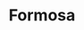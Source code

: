 ---
layout: place
title: "Formosa"
permalink: /iowa/iowa-city/formosa.html
stateAbbr: IA
stateName: Iowa
cityName: Iowa City
seo:
  name: "Formosa"
  type: Restaurant
  links: http://formosaiowacity.com/?utm_source=google&utm_medium=wix_google_business_profile&utm_campaign=13742112367376203805
description: "Looking for sushi in Iowa City, Iowa? Check out Formosa for a delightful Japanese dining experience. Enjoy a variety of sushi and other dishes in a welcoming..."
place_id: ChIJgxklQ-5B5IcRjkvR0-ONPVM
photos:
  - name: >-
      places/ChIJgxklQ-5B5IcRjkvR0-ONPVM/photos/AeeoHcI2QGdGjxw18uAuacnV4jQRbyH-bgol72tJGR1kN38J7yXergP9vH43Tmh24Ek5gWYWkbHWgMzsSZh4Y-RFY560IfY2EDkMWR9ilAhXUQgECP7HdG2Q-Og7K03erh2lL_NmBuFLA81zmP-Cp7YjLfPaDccAe4NRS8N2L0KmnBstbZplmc1kMS2LQdpYyAa4IzFZt2TB93Aox2ri9cgeVogWEhUt1LfzyyMBqwrCiygKeSUbUliTR_5eo5aqJW2Ak47PyFPpGmuJFF24s_1_2RFy9dSYccEY49-PD3c4cHs
    widthPx: 4800
    heightPx: 3200
    authorAttributions:
      - displayName: Formosa
        uri: https://maps.google.com/maps/contrib/117181745640257532362
        photoUri: >-
          https://lh3.googleusercontent.com/a-/ALV-UjWQ19ODls8H-Z32S-1Nc2u9jMyOu8AB1QtS8xrIaXvwtdg_T9Q=s100-p-k-no-mo
    flagContentUri: >-
      https://www.google.com/local/imagery/report/?cb_client=maps_api_places.places_api&image_key=!1e10!2sAF1QipMTanio6MgM75m5BZWH5P0h6Qoz3994f4gxcmM&hl=en-US
    googleMapsUri: >-
      https://www.google.com/maps/place//data=!3m4!1e2!3m2!1sAF1QipMTanio6MgM75m5BZWH5P0h6Qoz3994f4gxcmM!2e10!4m2!3m1!1s0x87e441ee43251983:0x533d8de3d3d14b8e
  - name: >-
      places/ChIJgxklQ-5B5IcRjkvR0-ONPVM/photos/AeeoHcKZxcH6DAe8e1cPa6lCJhWT9ofAc951tOyAg-9VfYCNHZ1R61zKeX5tz2vQfBKIfUMTJQwBArlKcKtMXVPM7pGzn5ag9GxgaCNLR6Z0c0uzFDTOMSlei2G3vZdBvHKLlktfHGqpHrRtJ2TfPYySjcmcaN0T3QkYoRUFFxjTxvuTgf50eWCQeGmTB8xCDcfgJPqKA2SCnNTIIe1p74Ajfvdx6FL0KMQ_aAitRGRjqR0kY9J8TP-OKoyBjUZLMsdQcsy9o0nXs70EEfBcI8kXCe_AHY4axGSAdXnRxWx-BMY
    widthPx: 3345
    heightPx: 4142
    authorAttributions:
      - displayName: Formosa
        uri: https://maps.google.com/maps/contrib/117181745640257532362
        photoUri: >-
          https://lh3.googleusercontent.com/a-/ALV-UjWQ19ODls8H-Z32S-1Nc2u9jMyOu8AB1QtS8xrIaXvwtdg_T9Q=s100-p-k-no-mo
    flagContentUri: >-
      https://www.google.com/local/imagery/report/?cb_client=maps_api_places.places_api&image_key=!1e10!2sAF1QipPIG2WFlT7nKw53CNhUN760lSMzHjIuSMks9tA&hl=en-US
    googleMapsUri: >-
      https://www.google.com/maps/place//data=!3m4!1e2!3m2!1sAF1QipPIG2WFlT7nKw53CNhUN760lSMzHjIuSMks9tA!2e10!4m2!3m1!1s0x87e441ee43251983:0x533d8de3d3d14b8e
  - name: >-
      places/ChIJgxklQ-5B5IcRjkvR0-ONPVM/photos/AeeoHcJMvH-w3An7PhM2ACxJ5A6Js_CVbwzZZ6XdRihOA6mtkAw8O8yQ1v4CzWV0VzYSFPcv6t0bhowUGxNou0V7L4G8RtzT1oDqzdKdDGRMsOsv1vkoczWg_osiTfY-b1I5GR3C4RLkI6_BIx5TzrmzyyHDtNR8ipYEle-rUHQGEbRN9q2no31nLb1_qPcbRF-_090UAm4wBFqxjMPBvxTTTQirGbdzvrBPoFCzLrkrbNpK-bHw4Ei9sR5aAvL4-SvNompIvuOpSGMyF3Ch1RP7QgXIcDSXq8KeCnN2-5xaX6SLEqEWh0C5sjyw_LCKdvw_I33GuVJNE45WCw7u7iqDwButzJuEUC9G3EojIOfdfU1EmGCzYFtdxUkig3WvbnQ1nI1Z9BZyaRCMM_uQXmGcCT-3YGL3pyfLwOq5TJzz3l3AIg
    widthPx: 3024
    heightPx: 4032
    authorAttributions:
      - displayName: Brenda Gao
        uri: https://maps.google.com/maps/contrib/113564153394178081555
        photoUri: >-
          https://lh3.googleusercontent.com/a-/ALV-UjXHWnwWYbk5Bby7MUq7_4qGb3CWG1X9nRGMlPcFDgaRu3XkGmPObA=s100-p-k-no-mo
    flagContentUri: >-
      https://www.google.com/local/imagery/report/?cb_client=maps_api_places.places_api&image_key=!1e10!2sCIHM0ogKEICAgIDvxImzCw&hl=en-US
    googleMapsUri: >-
      https://www.google.com/maps/place//data=!3m4!1e2!3m2!1sCIHM0ogKEICAgIDvxImzCw!2e10!4m2!3m1!1s0x87e441ee43251983:0x533d8de3d3d14b8e
  - name: >-
      places/ChIJgxklQ-5B5IcRjkvR0-ONPVM/photos/AeeoHcITV58qqcc0Ae99l4qwzJWBKgLDJKpAaz3lCNrthlz-gCbPIrcftgSHgkcDgOmDnRtOy0Tr0NxWTj_Iv5r08RY2Jry0ap7C_u7onfz6uzzpy6YDdwEHKX4EuhMnyucA8n7Iy0SWPnMPHvBsSUuVLpVxQ4EGNB2B2ROQr8MS_2VL3nSwVd11091yXLfUlEieR-sm19dEhBTRDqyOTvRAl4LIEDeIvYHf-mIKI11VIHRwhTv9MjEuxW5JNiobRGRlGMBqnP_Rz1HU9Po1l81U-10I_H0Qhyim6szXGT_s8EwkGa2iwk4QNP6arRBkx4FO62VGSR7qN-HDs3fA5_wkxFPF0zDEtUhXy0EARLGnHGpVJqSwS8BzuZfOcp6XZ1OK0goLMToMuOGhUwdAOo7DbBgm_rw0ylGTS35SvdXmrc4
    widthPx: 1536
    heightPx: 2048
    authorAttributions:
      - displayName: Jason Knapp
        uri: https://maps.google.com/maps/contrib/103750663398875342683
        photoUri: >-
          https://lh3.googleusercontent.com/a-/ALV-UjUR1BgKe4xSohNrrsa5oS5AWfZg8jPW9PBxUXHGNxJLnZGU2YHivw=s100-p-k-no-mo
    flagContentUri: >-
      https://www.google.com/local/imagery/report/?cb_client=maps_api_places.places_api&image_key=!1e10!2sCIHM0ogKEICAgICbxsObfA&hl=en-US
    googleMapsUri: >-
      https://www.google.com/maps/place//data=!3m4!1e2!3m2!1sCIHM0ogKEICAgICbxsObfA!2e10!4m2!3m1!1s0x87e441ee43251983:0x533d8de3d3d14b8e
  - name: >-
      places/ChIJgxklQ-5B5IcRjkvR0-ONPVM/photos/AeeoHcKFGfY5SiqqRqraCsaPbCPyo2GtbMHURS9KZt6vw2jENrntQHhz19xWuWRed7djig2H6Ac-Lw4yAd0OVSBDjfUkihyfS109_OgmHOnPoFOprcutEc1QfRel9bpPWFp7DfZxzIuYh2dAAp5-PN7xPwbn-TQcMCQUMHoxx27sLWjfWYZJpiHvHTnnMciobTtgY0-qX5YTNN44nsTsPB-7j43E2_-nB2-1Aujj6ifF6lSuEy6jPZmYYkRnHvUFwpFFLpOe_T8tbs92YJ2HrVVdMDPjrRgk9RqDzKfg-OQjCsE
    widthPx: 2448
    heightPx: 1835
    authorAttributions:
      - displayName: Formosa
        uri: https://maps.google.com/maps/contrib/117181745640257532362
        photoUri: >-
          https://lh3.googleusercontent.com/a-/ALV-UjWQ19ODls8H-Z32S-1Nc2u9jMyOu8AB1QtS8xrIaXvwtdg_T9Q=s100-p-k-no-mo
    flagContentUri: >-
      https://www.google.com/local/imagery/report/?cb_client=maps_api_places.places_api&image_key=!1e10!2sAF1QipOGw1XxJsZHwWBZlEDWPrW4XN1SU0BYEtNc0mQ&hl=en-US
    googleMapsUri: >-
      https://www.google.com/maps/place//data=!3m4!1e2!3m2!1sAF1QipOGw1XxJsZHwWBZlEDWPrW4XN1SU0BYEtNc0mQ!2e10!4m2!3m1!1s0x87e441ee43251983:0x533d8de3d3d14b8e
  - name: >-
      places/ChIJgxklQ-5B5IcRjkvR0-ONPVM/photos/AeeoHcISTEc1_8GSeNBnm-NRxHmDfQJXowghxvuPBhvPK4QfnHm-1ic5-jQr26BSmz4u_YuKXp1e7DA8eczTI-QvmjcWlQV4Pf6t8e2IXcQaHDe7belYkGGKNN_MXvlkxHg2uCBeIKVyjQdYeYu3IrgYDg1X0o3EQMd-rzYf_OL22XQvud5VDMe46as17vhfTwMYybtk3LrBlbcIvqhm8a3D_Dw5sEFdyO1Lbmybp-4tmZJJS-C9RU2W995L57VpeE4hdmrCVcelq18v4yU93Wfy6huKvFw09x-WQCWdqy4bszv5ykJIFCyhmAnIZeqQoimoH5uoCOvSIRnLsCRav19Y8gZ4wTJ4UYGz36gxE6VY2qFGsg4Rg2_2Gm9dOdTW_HzEuDzEsmIcyKEMvp3b8lH4q6jkMdSg4F9nt8auOmyZpCHsR1a0
    widthPx: 3024
    heightPx: 4032
    authorAttributions:
      - displayName: Issa Maalouf
        uri: https://maps.google.com/maps/contrib/112236889202634820316
        photoUri: >-
          https://lh3.googleusercontent.com/a-/ALV-UjUJLjuCmnOxDDxV6ApM4cbp6-19anqIJBEsoVen6nKE8wvCBUQWuw=s100-p-k-no-mo
    flagContentUri: >-
      https://www.google.com/local/imagery/report/?cb_client=maps_api_places.places_api&image_key=!1e10!2sCIHM0ogKEICAgIDb3JfxwQE&hl=en-US
    googleMapsUri: >-
      https://www.google.com/maps/place//data=!3m4!1e2!3m2!1sCIHM0ogKEICAgIDb3JfxwQE!2e10!4m2!3m1!1s0x87e441ee43251983:0x533d8de3d3d14b8e
  - name: >-
      places/ChIJgxklQ-5B5IcRjkvR0-ONPVM/photos/AeeoHcJMT0m-CCLcmDTmxOB2RB-yS55p2MgCOXYTSWbJ0xY9PjjxuDy6u0ZdJlQOnVdoefp3Eave7WVhT6dKYecsx7doJbrVqGkz9j7ubcSGWPH8G1tnJ-1iq4Zs64neXQspidwT_NPflEqX859Xa2Gos9xlcc0g6SvE6ZnVg083cwUnsmj8BBaIimmNejgbNo132Ex6u0xxWhbRICPgvDUZn61_2S_7RxnhFjti8t-ApRThgkCVJJCNnbOqjiDChuu2m6Mv72NJO26V3Iw2XT2SkJEx_nWoAKERwDdK4SrO-YQ
    widthPx: 3024
    heightPx: 4032
    authorAttributions:
      - displayName: Formosa
        uri: https://maps.google.com/maps/contrib/117181745640257532362
        photoUri: >-
          https://lh3.googleusercontent.com/a-/ALV-UjWQ19ODls8H-Z32S-1Nc2u9jMyOu8AB1QtS8xrIaXvwtdg_T9Q=s100-p-k-no-mo
    flagContentUri: >-
      https://www.google.com/local/imagery/report/?cb_client=maps_api_places.places_api&image_key=!1e10!2sAF1QipOmUAnDxEhYEzSkY5cRoCYQ5Ez--DreiAH_XlY&hl=en-US
    googleMapsUri: >-
      https://www.google.com/maps/place//data=!3m4!1e2!3m2!1sAF1QipOmUAnDxEhYEzSkY5cRoCYQ5Ez--DreiAH_XlY!2e10!4m2!3m1!1s0x87e441ee43251983:0x533d8de3d3d14b8e
  - name: >-
      places/ChIJgxklQ-5B5IcRjkvR0-ONPVM/photos/AeeoHcLlJjiFTEHcDddo8z9oUKd6fADfJ9cy9NlzXNtg-RMFEMdLu4hBnsFUQtVR2INFuAWOmam4ib7zsNrHMJGnqrBo5OdxaU10uik2z8PhwtdfR3FAXDQKvCDhFE0hsRT4QmyCjED7hYNg4E12l6oRg4ZsOrACKRGyiSvaI2Dd91902bp52vuoB8eB_sL8Msm3suv1277ElpZ8G98PKkgFC86W2h-X5bH8ppNqQtTmpx_KS0NsHgc_wvLly5eEy2x9eRcvGrcs9ZCdYvX4KDQUJZJznICFLanyUQlifu3XGHE
    widthPx: 4800
    heightPx: 3284
    authorAttributions:
      - displayName: Formosa
        uri: https://maps.google.com/maps/contrib/117181745640257532362
        photoUri: >-
          https://lh3.googleusercontent.com/a-/ALV-UjWQ19ODls8H-Z32S-1Nc2u9jMyOu8AB1QtS8xrIaXvwtdg_T9Q=s100-p-k-no-mo
    flagContentUri: >-
      https://www.google.com/local/imagery/report/?cb_client=maps_api_places.places_api&image_key=!1e10!2sAF1QipN2oAYzN7OgPepSswb3OXEIpph7kQUvIUTaQnI&hl=en-US
    googleMapsUri: >-
      https://www.google.com/maps/place//data=!3m4!1e2!3m2!1sAF1QipN2oAYzN7OgPepSswb3OXEIpph7kQUvIUTaQnI!2e10!4m2!3m1!1s0x87e441ee43251983:0x533d8de3d3d14b8e
  - name: >-
      places/ChIJgxklQ-5B5IcRjkvR0-ONPVM/photos/AeeoHcLm7EcPWjOTwbV3nX3fZxOm8yQblOiLgCv2ZeCnQiz_yFmR6xROxU4LSzKg3Upw_uxBUoMW6xDhuCdOtY5GdbnKRB1nP75lqo3pB1nWO_2Ve8Yb0L3r2sVfH5FoBVO8vYQzhRqqWv72-jSsKqYjq_ai5LaS26gE9l0lGouSR_iqbzzf85IVTeYUvS5y6MpBO4RQuKU8mWw2oy00Vc7N1fDnihLr8mJPTXqDt6cZ2pw8KHUYN0DEMyEiNJN87yb7-pHZnW1h_-WuyZwJAv7hg32KBcwwcce1iPGpGrPmqVKbMcpGBDRML5IhlRXBXsNoEdaYiQdvPoEbzDr9Vn1jfJqLo7wx-iiv8u2jKjduqYB5S0ebeOzrUTBv4Cq-fA9cAhmIl-7M8t9T4D3Ik4vwXEzuebMAdhaj4svHjWlZXKAhhuM
    widthPx: 1536
    heightPx: 2048
    authorAttributions:
      - displayName: Jason Knapp
        uri: https://maps.google.com/maps/contrib/103750663398875342683
        photoUri: >-
          https://lh3.googleusercontent.com/a-/ALV-UjUR1BgKe4xSohNrrsa5oS5AWfZg8jPW9PBxUXHGNxJLnZGU2YHivw=s100-p-k-no-mo
    flagContentUri: >-
      https://www.google.com/local/imagery/report/?cb_client=maps_api_places.places_api&image_key=!1e10!2sCIHM0ogKEICAgICbxsObvAE&hl=en-US
    googleMapsUri: >-
      https://www.google.com/maps/place//data=!3m4!1e2!3m2!1sCIHM0ogKEICAgICbxsObvAE!2e10!4m2!3m1!1s0x87e441ee43251983:0x533d8de3d3d14b8e
  - name: >-
      places/ChIJgxklQ-5B5IcRjkvR0-ONPVM/photos/AeeoHcJGgGnfdD6EJEzCnuYygdd_6SqWofGu9zXtjsDUl5j4wRvcCz0jRz6SeeNh4QoWCQV2K-TMObqMUkZr_HGZupUw6pe4avJ4bn9YStzr7KAtrglDRqe9WRnjKWk9wcprPzA94yyQQTQ8-ipiY5jKQ3V8kmlRLKZKZEL-pwpfnl0ClUyVA0xjv11TyecdyVF5J9bsMVPKlt4xE82qWthAP96igW50CA734WxN8x8-BQJ3K0A7fiSQPfBBGtME0uWsE93ATP56goCN62XoqMFtKJk2fzxMw-I_FqUAxPvv5Edgd8yHIVukrqF8gPaHEe_JHRe9eNukHgZYG9FcIR69TodbtMNVZ_mUVawp1OIAnE2p8kIYuHdwwFAERxpoqfMxJA8ASxe31Owt0weVnKX7bkjQT_quoJYPT5OVULtbklZAdqY
    widthPx: 3024
    heightPx: 4032
    authorAttributions:
      - displayName: Jackie Fiedler
        uri: https://maps.google.com/maps/contrib/101969625699761503396
        photoUri: >-
          https://lh3.googleusercontent.com/a-/ALV-UjXrH5-QVsgBWyB1jTrOwnjnmXPjBownlPqvtu2BmzJx6OHq1yuItQ=s100-p-k-no-mo
    flagContentUri: >-
      https://www.google.com/local/imagery/report/?cb_client=maps_api_places.places_api&image_key=!1e10!2sCIHM0ogKEICAgIC5_OT2ywE&hl=en-US
    googleMapsUri: >-
      https://www.google.com/maps/place//data=!3m4!1e2!3m2!1sCIHM0ogKEICAgIC5_OT2ywE!2e10!4m2!3m1!1s0x87e441ee43251983:0x533d8de3d3d14b8e
address: 221 E College St, Iowa City, IA 52240, USA
street: 221 E College St
city: Iowa City
state: IA
zip: '52240'
country: USA
neighborhood: Longfellow
latitude: '41.658648'
longitude: '-91.532080'
accessibility_options:
  wheelchairAccessibleParking: true
  wheelchairAccessibleEntrance: true
  wheelchairAccessibleRestroom: true
  wheelchairAccessibleSeating: true
business_status: OPERATIONAL
name: Formosa
google_maps_links:
  directionsUri: >-
    https://www.google.com/maps/dir//''/data=!4m7!4m6!1m1!4e2!1m2!1m1!1s0x87e441ee43251983:0x533d8de3d3d14b8e!3e0
  placeUri: https://maps.google.com/?cid=5998106288378170254
  writeAReviewUri: >-
    https://www.google.com/maps/place//data=!4m3!3m2!1s0x87e441ee43251983:0x533d8de3d3d14b8e!12e1
  reviewsUri: >-
    https://www.google.com/maps/place//data=!4m4!3m3!1s0x87e441ee43251983:0x533d8de3d3d14b8e!9m1!1b1
  photosUri: >-
    https://www.google.com/maps/place//data=!4m3!3m2!1s0x87e441ee43251983:0x533d8de3d3d14b8e!10e5
primary_type: Sushi Restaurant
opening_hours:
  regular: null
  current: null
secondary_opening_hours:
  regular:
    weekdayDescriptions: null
    type: null
  current:
    weekdayDescriptions: null
    type: null
phone: (319) 338-8880
price_level: PRICE_LEVEL_MODERATE
price_range: $10 &ndash; $20
rating: '4.1'
rating_count: 486
website: >-
  http://formosaiowacity.com/?utm_source=google&utm_medium=wix_google_business_profile&utm_campaign=13742112367376203805
reviews: null
parking_options: null
payment_options: null
allow_dogs: null
curbside_pickup: null
delivery: null
dine_in: null
good_for_children: null
good_for_groups: null
good_for_sports: null
live_music: null
menu_for_children: null
outdoor_seating: null
reservable: null
restroom: null
serves_beer: null
serves_breakfast: null
serves_brunch: null
serves_cocktails: null
serves_coffee: null
serves_dinner: null
serves_dessert: null
serves_lunch: null
serves_vegetarian_food: null
serves_wine: null
takeout: null
summary: null

---
